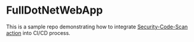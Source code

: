 # FullDotNetWebApp

This is a sample repo demonstrating how to integrate [Security-Code-Scan action](https://github.com/marketplace/actions/securitycodescan) into CI/CD process.
